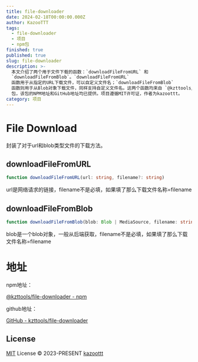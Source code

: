 ```yaml
---
title: file-downloader
date: 2024-02-18T00:00:00.000Z
author: KazooTTT
tags:
  - file-downloader
  - 项目
  - npm包
finished: true
published: true
slug: file-downloader
description: >-
  本文介绍了两个用于文件下载的函数：`downloadFileFromURL` 和
  `downloadFileFromBlob`。`downloadFileFromURL`
  函数用于从指定的URL下载文件，可以自定义文件名；`downloadFileFromBlob`
  函数则用于从Blob对象下载文件，同样支持自定义文件名。这两个函数均来自 `@kzttools/file-downloader`
  包，该包的NPM地址和GitHub地址均已提供。项目遵循MIT许可证，作者为kazoottt。
category: 项目
---
```


# File Download

封装了对于url和blob类型文件的下载方法。

## downloadFileFromURL

```ts
function downloadFileFromURL(url: string, filename?: string)
```

url是网络请求的链接，filename不是必填，如果填了那么下载文件名称=filename

## downloadFileFromBlob

```ts
function downloadFileFromBlob(blob: Blob | MediaSource, filename: string)
```

blob是一个blob对象，一般从后端获取，filename不是必填，如果填了那么下载文件名称=filename

# 地址

npm地址：

[@kzttools/file-downloader - npm](https://www.npmjs.com/package/@kzttools/file-downloader)

github地址：

[GitHub - kzttools/file-downloader](https://github.com/kzttools/file-downloader)

## License

[MIT](./LICENSE) License © 2023-PRESENT [kazoottt](https://github.com/kazoottt)
